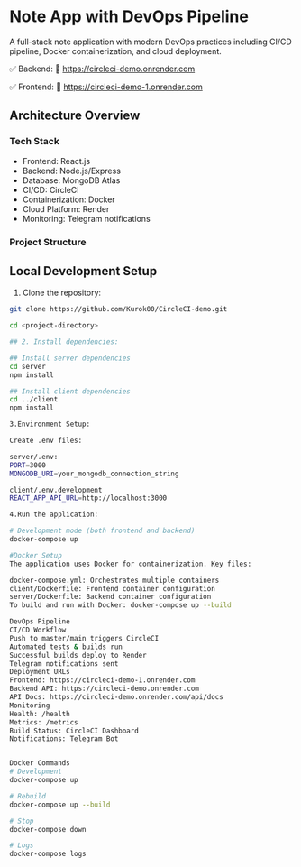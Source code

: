 # Note App with DevOps Pipeline 

A full-stack note application with modern DevOps practices including CI/CD pipeline, Docker containerization, and cloud deployment.

✅ Backend:
🔗 https://circleci-demo.onrender.com

✅ Frontend:
🔗 https://circleci-demo-1.onrender.com

## Architecture Overview

### Tech Stack
- Frontend: React.js
- Backend: Node.js/Express
- Database: MongoDB Atlas
- CI/CD: CircleCI
- Containerization: Docker
- Cloud Platform: Render
- Monitoring: Telegram notifications

### Project Structure


## Local Development Setup

1. Clone the repository:
```bash
git clone https://github.com/Kurok00/CircleCI-demo.git

cd <project-directory>

## 2. Install dependencies:

## Install server dependencies
cd server
npm install

## Install client dependencies
cd ../client
npm install

3.Environment Setup:

Create .env files:

server/.env: 
PORT=3000
MONGODB_URI=your_mongodb_connection_string

client/.env.development
REACT_APP_API_URL=http://localhost:3000

4.Run the application:

# Development mode (both frontend and backend)
docker-compose up

#Docker Setup
The application uses Docker for containerization. Key files:

docker-compose.yml: Orchestrates multiple containers
client/Dockerfile: Frontend container configuration
server/Dockerfile: Backend container configuration
To build and run with Docker: docker-compose up --build

DevOps Pipeline
CI/CD Workflow
Push to master/main triggers CircleCI
Automated tests & builds run
Successful builds deploy to Render
Telegram notifications sent
Deployment URLs
Frontend: https://circleci-demo-1.onrender.com
Backend API: https://circleci-demo.onrender.com
API Docs: https://circleci-demo.onrender.com/api/docs
Monitoring
Health: /health
Metrics: /metrics
Build Status: CircleCI Dashboard
Notifications: Telegram Bot


Docker Commands
# Development
docker-compose up

# Rebuild
docker-compose up --build

# Stop
docker-compose down

# Logs
docker-compose logs
